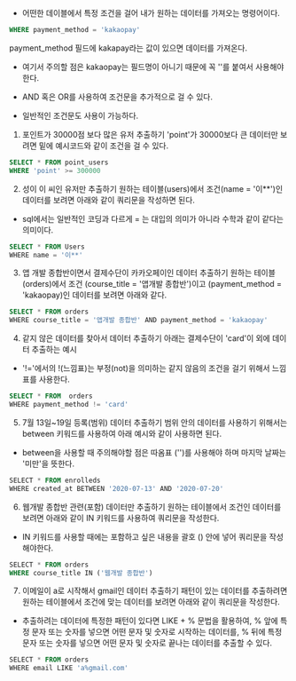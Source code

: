 - 어떤한 데이블에서 특정 조건을 걸어 내가 원하는 데이터를 가져오는 명령어이다.

```sql
WHERE payment_method = 'kakaopay'
```

payment_method 필드에 kakapay라는 값이 있으면 데이터를 가져온다.

- 여기서 주의할 점은 kakaopay는 필드명이 아니기 때문에 꼭 ''를 붙여서 사용해야 한다.

- AND 혹은 OR를 사용하여 조건문을 추가적으로 걸 수 있다.

- 일반적인 조건문도 사용이 가능하다.


1. 포인트가 30000점 보다 많은 유저 추출하기
'point'가 30000보다 큰 데이터만 보려면 밑에 예시코드와 같이 조건을 걸 수 있다.

```sql
SELECT * FROM point_users
WHERE 'point' >= 300000
```


2. 성이 이  씨인 유저만 추출하기
원하는 테이블(users)에서 조건(name = '이**')인 데이터를 보려면 아래와 같이 쿼리문을 작성하면 된다.

- sql에서는 일반적인 코딩과 다르게 = 는 대입의 의미가 아니라 수학과 같이 같다는 의미이다.

```sql
SELECT * FROM Users  
WHERE name = '이**'
```


3. 앱 개발 종합반이면서 결제수단이 카카오페이인 데이터 추출하기
원하는 테이블 (orders)에서 조건 (course_title = '앱개발 종합반')이고 (payment_method = 'kakaopay)인 데이터를 보려면 아래와 같다.

```sql
SELECT * FROM orders  
WHERE course_title = '앱개발 종합반' AND payment_method = 'kakaopay'
```

4. 같지 않은 데이터를 찾아서 데이터 추출하기
아래는 결제수단이 'card'이 외에 데이터 추출하는 예시

- '!='에서의 !(느낌표)는 부정(not)을 의미하는 같지 않음의 조건을 걸기 위해서 느낌표를 사용한다.

```sql
SELECT * FROM  orders  
WHERE payment_method != 'card'
```

5. 7월 13일~19일 등록(범위) 데이터 추출하기
범위 안의 데이터를 사용하기 위해서는 between 키워드를 사용하여 아래 예시와 같이 사용하면 된다.

- between을 사용할 때 주의해야할 점은 따옴표 ('')를 사용해야 하며 마지막 날짜는 '미만'을 뜻한다.

```sql  
SELECT * FROM enrolleds  
WHERE created_at BETWEEN '2020-07-13' AND '2020-07-20'
```

6. 웹개발 종합반 관련(포함) 데이터만 추출하기
원하는 테이블에서 조건인 데이터를 보려면 아래와 같이 IN 키워드를 사용하여 쿼리문을 작성한다.

- IN 키워드를 사용할 때에는 포함하고 싶은 내용을 괄호 () 안에 넣어 쿼리문을 작성해야한다.
  
```sql
SELECT * FROM orders  
WHERE course_title IN ('웹개발 종합반')
```

7. 이메일이 a로 시작해서 gmail인 데이터 추출하기
패턴이 있는 데이터를 추출하려면 원하는 테이블에서 조건에 맞는 데이터를 보려면 아래와 같이 쿼리문을 작성한다.

- 추출하려는 데이터에 특정한 패턴이 있다면  LIKE + % 문법을 활용하여, % 앞에 특정 문자 또는 숫자를 넣으면 어떤 문자 및 숫자로 시작하는 데이터를, % 뒤에 특정 문자 또는 숫자를 넣으면 어떤 문자 및 숫자로 끝나는 데이터를 추출할 수 있다.

```sql
SELECT * FROM orders  
WHERE email LIKE 'a%gmail.com'  
```
